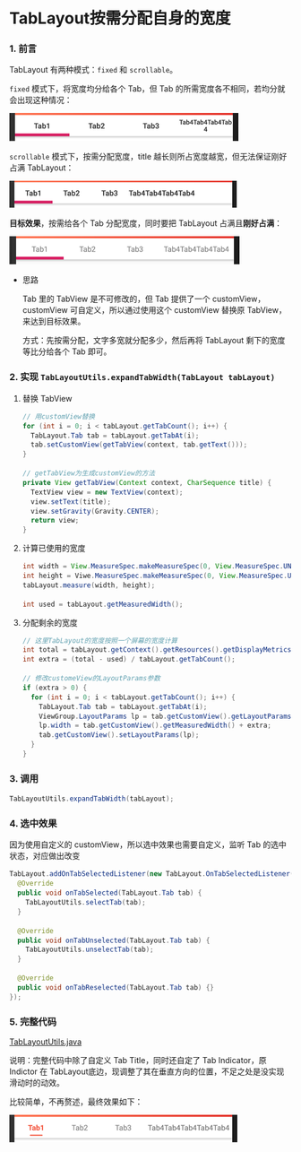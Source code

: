 # TabLayout按需分配自身的宽度

### 1. 前言

TabLayout 有两种模式：`fixed` 和 `scrollable`。

`fixed` 模式下，将宽度均分给各个 Tab，但 Tab  的所需宽度各不相同，若均分就会出现这种情况：

<img src="images/fixed_tablayout.png" alt="fixed" style="zoom:50%;" />

`scrollable` 模式下，按需分配宽度，title 越长则所占宽度越宽，但无法保证刚好占满 TabLayout：

<img src="images/scrollable_tablayout.png" style="zoom:50%;" />

**目标效果**，按需给各个 Tab 分配宽度，同时要把 TabLayout 占满且**刚好占满**：

<img src="images/fixed_fit_tablayout.png" style="zoom:50%;" />



- 思路

  Tab 里的 TabView 是不可修改的，但 Tab 提供了一个 customView，customView 可自定义，所以通过使用这个 customView 替换原 TabView， 来达到目标效果。

  方式：先按需分配，文字多宽就分配多少，然后再将 TabLayout 剩下的宽度等比分给各个 Tab 即可。

### 2. 实现  `TabLayoutUtils.expandTabWidth(TabLayout tabLayout)`

1. 替换 TabView

   ```java
   // 用customView替换
   for (int i = 0; i < tabLayout.getTabCount(); i++) {
     TabLayout.Tab tab = tabLayout.getTabAt(i);
     tab.setCustomView(getTabView(context, tab.getText()));
   }
   
   // getTabView为生成customView的方法
   private View getTabView(Context context, CharSequence title) {
     TextView view = new TextView(context);
     view.setText(title);
     view.setGravity(Gravity.CENTER);
     return view;
   }
   ```


2. 计算已使用的宽度

   ```java
   int width = View.MeasureSpec.makeMeasureSpec(0, View.MeasureSpec.UNSPECIFIED);
   int height = Viwe.MeasureSpec.makeMeasureSpec(0, View.MeasureSpec.UNSPECIFIED);
   tabLayout.measure(width, height);
   
   int used = tabLayout.getMeasuredWidth();
   ```

3. 分配剩余的宽度

   ```java
   // 这里TabLayout的宽度按照一个屏幕的宽度计算
   int total = tabLayout.getContext().getResources().getDisplayMetrics().widthPixels;
   int extra = (total - used) / tabLayout.getTabCount();
   
   // 修改customeView的LayoutParams参数
   if (extra > 0) {
     for (int i = 0; i < tabLayout.getTabCount(); i++) {
       TabLayout.Tab tab = tabLayout.getTabAt(i);
       ViewGroup.LayoutParams lp = tab.getCustomView().getLayoutParams();
       lp.width = tab.getCustomView().getMeasuredWidth() + extra;
       tab.getCustomView().setLayoutParams(lp);
     }
   }
   ```

### 3. 调用

```java
TabLayoutUtils.expandTabWidth(tabLayout);
```

### 4. 选中效果

因为使用自定义的 customView，所以选中效果也需要自定义，监听 Tab 的选中状态，对应做出改变

```java
TabLayout.addOnTabSelectedListener(new TabLayout.OnTabSelectedListener() {
  @Override
  public void onTabSelected(TabLayout.Tab tab) {
    TabLayoutUtils.selectTab(tab);
  }
  
  @Override
  public void onTabUnselected(TabLayout.Tab tab) {
    TabLayoutUtils.unselectTab(tab);
  }
  
  @Override
  public void onTabReselected(TabLayout.Tab tab) {}
});
```

### 5. 完整代码

[TabLayoutUtils.java](TabLayoutUtils.java)

说明：完整代码中除了自定义 Tab Title，同时还自定了 Tab Indicator，原 Indictor 在 TabLayout底边，现调整了其在垂直方向的位置，不足之处是没实现滑动时的动效。

比较简单，不再赘述，最终效果如下：

<img src="images/final_tablayout.png" style="zoom:50%;" />